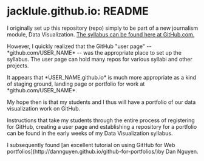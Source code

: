 # jacklule.github.io: README

<p>I originally set up this repository (repo) simply to be part of a new journalism module, Data Visualization. <a href="https://github.com/jacklule/DataViz-Syllabus">The syllabus can be found here at GitHub.com.</a></p>

<p>However, I quickly realized that the GitHub "user page" --*github.com/USER_NAME* -- was the appropriate place to set up the syllabus. The user page can hold many repos for various syllabi and other projects.</p>

<p>It appears that *USER_NAME.github.io* is much more appropriate as a kind of staging ground, landing page or portfolio for work at *github.com/USER_NAME*.</p>

<p>My hope then is that my students and I thus will have a portfolio of our data visualization work on GitHub.</p>

<p>Instructions that take my students through the entire process of registering for GitHub, creating a user page and establishing a repository for a portfolio can be found in the early weeks of my Data Visualization syllabus.</p>

<p>I subsequently found [an excellent tutorial on using GitHub for Web portfolios](http://dannguyen.github.io/github-for-portfolios/)by Dan Nguyen.




